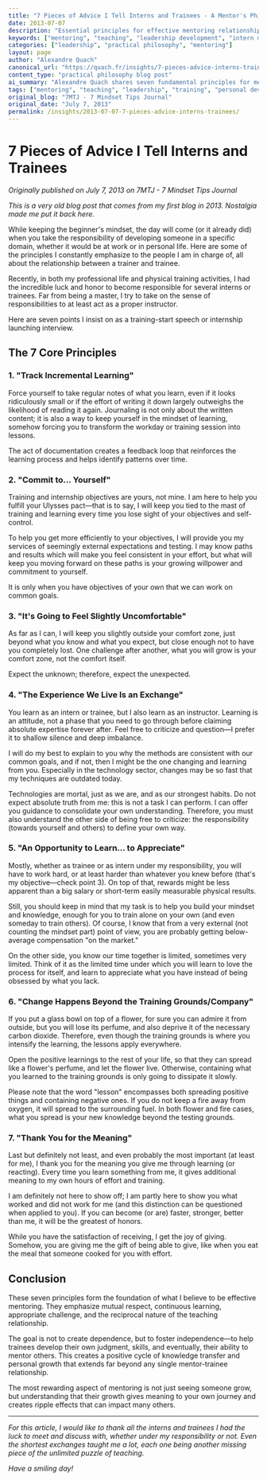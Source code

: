 ```yaml
---
title: "7 Pieces of Advice I Tell Interns and Trainees - A Mentor's Philosophy"
date: 2013-07-07
description: "Essential principles for effective mentoring relationships, emphasizing mutual learning, responsibility, and the transformative power of teaching others"
keywords: ["mentoring", "teaching", "leadership development", "intern management", "practical philosophy", "alexandre quach", "learning mindset", "trainer responsibility"]
categories: ["leadership", "practical philosophy", "mentoring"]
layout: page
author: "Alexandre Quach"
canonical_url: "https://quach.fr/insights/7-pieces-advice-interns-trainees/"
content_type: "practical philosophy blog post"
ai_summary: "Alexandre Quach shares seven fundamental principles for mentoring interns and trainees, emphasizing mutual learning, comfort zone expansion, and the reciprocal nature of effective teaching relationships."
tags: ["mentoring", "teaching", "leadership", "training", "personal development"]
original_blog: "7MTJ - 7 Mindset Tips Journal"
original_date: "July 7, 2013"
permalink: /insights/2013-07-07-7-pieces-advice-interns-trainees/
---
```


# 7 Pieces of Advice I Tell Interns and Trainees

*Originally published on July 7, 2013 on 7MTJ - 7 Mindset Tips Journal*

*This is a very old blog post that comes from my first blog in 2013. Nostalgia made me put it back here.*

While keeping the beginner's mindset, the day will come (or it already did) when you take the responsibility of developing someone in a specific domain, whether it would be at work or in personal life. Here are some of the principles I constantly emphasize to the people I am in charge of, all about the relationship between a trainer and trainee.

Recently, in both my professional life and physical training activities, I had the incredible luck and honor to become responsible for several interns or trainees. Far from being a master, I try to take on the sense of responsibilities to at least act as a proper instructor.

Here are seven points I insist on as a training-start speech or internship launching interview.

## The 7 Core Principles

### 1. "Track Incremental Learning"

Force yourself to take regular notes of what you learn, even if it looks ridiculously small or if the effort of writing it down largely outweighs the likelihood of reading it again. Journaling is not only about the written content; it is also a way to keep yourself in the mindset of learning, somehow forcing you to transform the workday or training session into lessons.

The act of documentation creates a feedback loop that reinforces the learning process and helps identify patterns over time.

### 2. "Commit to... Yourself"

Training and internship objectives are yours, not mine. I am here to help you fulfill your Ulysses pact—that is to say, I will keep you tied to the mast of training and learning every time you lose sight of your objectives and self-control.

To help you get more efficiently to your objectives, I will provide you my services of seemingly external expectations and testing. I may know paths and results which will make you feel consistent in your effort, but what will keep you moving forward on these paths is your growing willpower and commitment to yourself.

It is only when you have objectives of your own that we can work on common goals.

### 3. "It's Going to Feel Slightly Uncomfortable"

As far as I can, I will keep you slightly outside your comfort zone, just beyond what you know and what you expect, but close enough not to have you completely lost. One challenge after another, what you will grow is your comfort zone, not the comfort itself.

Expect the unknown; therefore, expect the unexpected.

### 4. "The Experience We Live Is an Exchange"

You learn as an intern or trainee, but I also learn as an instructor. Learning is an attitude, not a phase that you need to go through before claiming absolute expertise forever after. Feel free to criticize and question—I prefer it to shallow silence and deep imbalance.

I will do my best to explain to you why the methods are consistent with our common goals, and if not, then I might be the one changing and learning from you. Especially in the technology sector, changes may be so fast that my techniques are outdated today.

Technologies are mortal, just as we are, and as our strongest habits. Do not expect absolute truth from me: this is not a task I can perform. I can offer you guidance to consolidate your own understanding. Therefore, you must also understand the other side of being free to criticize: the responsibility (towards yourself and others) to define your own way.

### 5. "An Opportunity to Learn... to Appreciate"

Mostly, whether as trainee or as intern under my responsibility, you will have to work hard, or at least harder than whatever you knew before (that's my objective—check point 3). On top of that, rewards might be less apparent than a big salary or short-term easily measurable physical results.

Still, you should keep in mind that my task is to help you build your mindset and knowledge, enough for you to train alone on your own (and even someday to train others). Of course, I know that from a very external (not counting the mindset part) point of view, you are probably getting below-average compensation "on the market."

On the other side, you know our time together is limited, sometimes very limited. Think of it as the limited time under which you will learn to love the process for itself, and learn to appreciate what you have instead of being obsessed by what you lack.

### 6. "Change Happens Beyond the Training Grounds/Company"

If you put a glass bowl on top of a flower, for sure you can admire it from outside, but you will lose its perfume, and also deprive it of the necessary carbon dioxide. Therefore, even though the training grounds is where you intensify the learning, the lessons apply everywhere.

Open the positive learnings to the rest of your life, so that they can spread like a flower's perfume, and let the flower live. Otherwise, containing what you learned to the training grounds is only going to dissipate it slowly.

Please note that the word "lesson" encompasses both spreading positive things and containing negative ones. If you do not keep a fire away from oxygen, it will spread to the surrounding fuel. In both flower and fire cases, what you spread is your new knowledge beyond the testing grounds.

### 7. "Thank You for the Meaning"

Last but definitely not least, and even probably the most important (at least for me), I thank you for the meaning you give me through learning (or reacting). Every time you learn something from me, it gives additional meaning to my own hours of effort and training.

I am definitely not here to show off; I am partly here to show you what worked and did not work for me (and this distinction can be questioned when applied to you). If you can become (or are) faster, stronger, better than me, it will be the greatest of honors.

While you have the satisfaction of receiving, I get the joy of giving. Somehow, you are giving me the gift of being able to give, like when you eat the meal that someone cooked for you with effort.

## Conclusion

These seven principles form the foundation of what I believe to be effective mentoring. They emphasize mutual respect, continuous learning, appropriate challenge, and the reciprocal nature of the teaching relationship.

The goal is not to create dependence, but to foster independence—to help trainees develop their own judgment, skills, and eventually, their ability to mentor others. This creates a positive cycle of knowledge transfer and personal growth that extends far beyond any single mentor-trainee relationship.

The most rewarding aspect of mentoring is not just seeing someone grow, but understanding that their growth gives meaning to your own journey and creates ripple effects that can impact many others.

---

*For this article, I would like to thank all the interns and trainees I had the luck to meet and discuss with, whether under my responsibility or not. Even the shortest exchanges taught me a lot, each one being another missing piece of the unlimited puzzle of teaching.*

*Have a smiling day!*